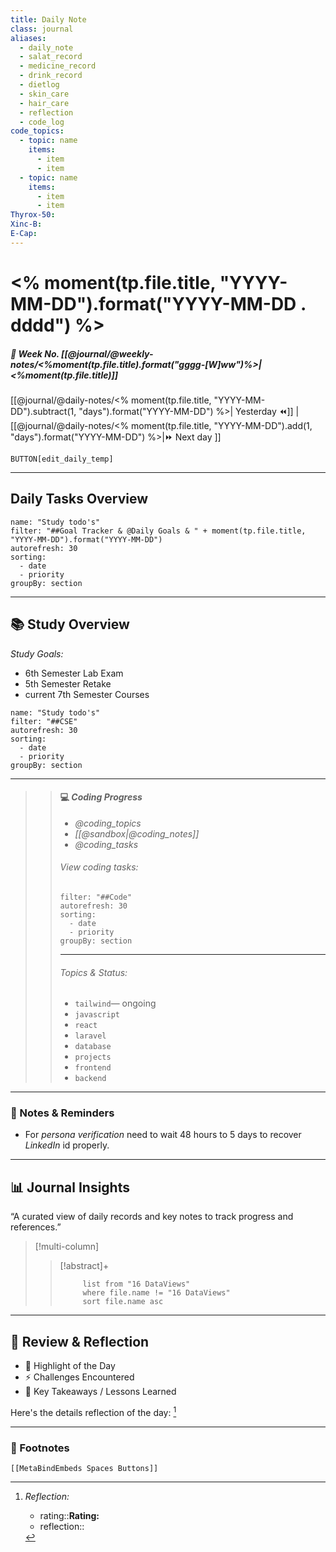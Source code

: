 ```yaml
---
title: Daily Note
class: journal
aliases:
  - daily_note
  - salat_record
  - medicine_record
  - drink_record
  - dietlog
  - skin_care
  - hair_care
  - reflection
  - code_log
code_topics:
  - topic: name
    items:
      - item
      - item
  - topic: name
    items:
      - item
      - item
Thyrox-50:
Xinc-B:
E-Cap:
---
```


# <% moment(tp.file.title, "YYYY-MM-DD").format("YYYY-MM-DD . dddd") %>

##### 📅 Week No. [[@journal/@weekly-notes/<%moment(tp.file.title).format("gggg-[W]ww")%>|<%moment(tp.file.title)]]  

[[@journal/@daily-notes/<% moment(tp.file.title, "YYYY-MM-DD").subtract(1, "days").format("YYYY-MM-DD") %>| Yesterday ⏪]] |  [[@journal/@daily-notes/<% moment(tp.file.title, "YYYY-MM-DD").add(1, "days").format("YYYY-MM-DD") %>|⏩ Next day ]]
 
 `BUTTON[edit_daily_temp]`

---

## Daily Tasks Overview

```todoist
name: "Study todo's"
filter: "##Goal Tracker & @Daily Goals & " + moment(tp.file.title, "YYYY-MM-DD").format("YYYY-MM-DD")
autorefresh: 30
sorting:
  - date
  - priority
groupBy: section
```


---

## 📚 Study Overview

_Study Goals:_

- 6th Semester Lab Exam
- 5th  Semester Retake
- current 7th Semester Courses

```todoist
name: "Study todo's"
filter: "##CSE"
autorefresh: 30
sorting:
  - date
  - priority
groupBy: section
```

---

>> #### 💻 _Coding Progress_
>> - _@coding_topics_
>> - _[[@sandbox|@coding_notes]]_
>> - _@coding_tasks_
>>
>> ###### View coding tasks:
>> ```todoist
>> filter: "##Code"
>> autorefresh: 30
>> sorting:
>>   - date
>>   - priority
>> groupBy: section
>> ```
>> ---
>> ###### Topics & Status:
>>  - `tailwind`— ongoing 
>>  - `javascript`
>>  - `react`
>>  - `laravel`
>>  - `database`
>>  - `projects`
>>  - `frontend`
>>  - `backend`

---

### 📌 Notes & Reminders

- For _persona verification_ need to wait 48 hours to 5 days to recover _LinkedIn_ id properly.


---

## 📊 Journal Insights

“A curated view of daily records and key notes to track progress and references.”

> [!multi-column]
> 
>> [!abstract]+
>> ```dataview
>>  	list from "16 DataViews"
>>   	where file.name != "16 DataViews"
>>    	sort file.name asc
>>  ```


---

##  💭 Review & Reflection

- 🌟 Highlight of the Day  
- ⚡ Challenges Encountered  
- 📌 Key Takeaways / Lessons Learned  

Here's the details reflection of the day: [^8]

---

### 🔖 Footnotes

[^1]: Pray 5 times salats daily with consistency.
	
	_today's salat record:_
	- tahajjut::false
	- fajr::false
	- dhuhr::false
	- asr::false
	- maghrib::false
	- isha::false
	- kaja::

[^2]: **🍽 Meals & Snacks**
	- breakfast::
	- snacks::
	- lunch::
	- dinner::
	- dinner_by_7::true
	- sugar-free::true
	- junk-free::true
	
	**⏰ Diet Rules**
	- Roti ≤ 2 pieces
	- Rice ≤ 1 bowl
	
	#diet 

[^3]: **Medicine Checklist**	
	- সকালে খালি পেটে `Thyrox 50`
	- সকালে খাবারের পর `E-cap` & `xinc B`
	- রাতে খাবারের পর `E-cap` & `xinc B`
	
	#medicine

[^4]: _Exercise list for Lower Body Fat_
	
	- Air Squat    
	- Front and Back Lunge    
	- Donkey Kick    
	- Fire Hydrant Pulse    
	- Outer Leg Lift    
	- Inner Leg Lift    
	- Side Lunge    
	- Curtsy Lunge    
	- Sumo Squat Hold / Sumo Squat Pulses    
	- Leg Rainbow    
	- Leg Split    
	- Standing Leg Raise
	
	#exercise 

[^5]: _Daily Chores:_
	
	```todoist
	filter: "##Chores"
	autorefresh: 30
	sorting:  
	  - date
	  - priority
	groupBy: section
	```

[^6]: ##### 7 Day Skin Care:
	
	1.  **Saturday – Brightening & Tan Removal** 
		- besan + orange peel powder + turmeric + lemon juice (yogurt optional)
	2. **Sunday – Skip Day**    
	3. **Monday – Soothing & Repair** 
		- cucumber/potato juice + beetroot powder + oatmeal
	4. **Tuesday – Skip Day**    
	5. **Wednesday – Exfoliation + Healing** 
		- **Step1**: oatmeal scrub
		- **Step2**: besan + multani mitti + turmeric + yogurt + tomato/potato juice
	6. **Thursday – Skip Day**    
	7. **Friday – Anti-Aging & Glow** 
		- beetroot powder + besan + honey/yogurt/milk
	
	#skin_care 

[^7]: ##### 7 Day Hair Care:
			
	1. **Saturday – Protein & Shine Pack**    
		  - whole egg + yogurt + fenugreek paste/powder (soaked overnight), wash with mild shampoo        
	2. **Sunday – Oiling / Light Nourishment**    
		  - rosemary oil (warm slightly), massage 10 mins, leave 1–2 hrs or overnight        
	3. **Monday – Skip / Rest Day**    
	4. **Tuesday – Herbal Growth Pack**    
		  - curry leaf powder + hibiscus leaves/henna + beetroot powder, mix with yogurt or water, wash with mild shampoo 
	5. **Wednesday – Skip / Rest Day**    
	6. **Thursday – Growth Booster Pack**    
		  - flaxseed gel + onion juice, rinse with plain water (no shampoo)        
	7. **Friday – Oiling / Light Nourishment**    
		  - rosemary oil (warm slightly), massage 10 mins, leave 1–2 hrs or overnight
	
	#hair_care 

[^8]: _Reflection:_
	
	- rating::**Rating:**  
	- reflection::


```meta-bind-embed
[[MetaBindEmbeds Spaces Buttons]]
```
